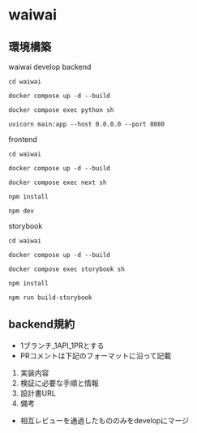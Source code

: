 # waiwai

## 環境構築

waiwai develop
backend

```
cd waiwai

docker compose up -d --build

docker compose exec python sh

uvicorn main:app --host 0.0.0.0 --port 8080
```

frontend
```
cd waiwai

docker compose up -d --build

docker compose exec next sh

npm install

npm dev
```

storybook
```
cd waiwai

docker compose up -d --build

docker compose exec storybook sh

npm install

npm run build-storybook
``````

## backend規約

- 1ブランチ_1API_1PRとする
- PRコメントは下記のフォーマットに沿って記載
1. 実装内容
2. 検証に必要な手順と情報
3. 設計書URL
4. 備考

- 相互レビューを通過したもののみをdevelopにマージ
